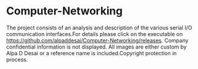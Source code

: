 # Computer-Networking

The project consists of an analysis and description of the various serial I/O communication interfaces.For details please click on the 
executable on https://github.com/alpaddesai/Computer-Networking/releases. Company confidential information is not displayed. All images are 
either custom by Alpa D Desai or a reference name is included.Copyright protection in process.


